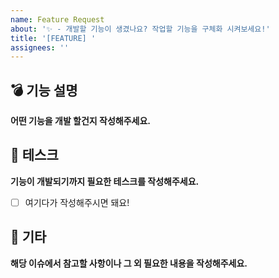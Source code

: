 ```yaml
---
name: Feature Request
about: '✨ - 개발할 기능이 생겼나요? 작업할 기능을 구체화 시켜보세요!'
title: '[FEATURE] '
assignees: ''
---
```


## 💣 기능 설명

**어떤 기능을 개발 할건지 작성해주세요.**

## 🔨 테스크

**기능이 개발되기까지 필요한 테스크를 작성해주세요.**

- [ ] 여기다가 작성해주시면 돼요!

## 🎸 기타

**해당 이슈에서 참고할 사항이나 그 외 필요한 내용을 작성해주세요.**
